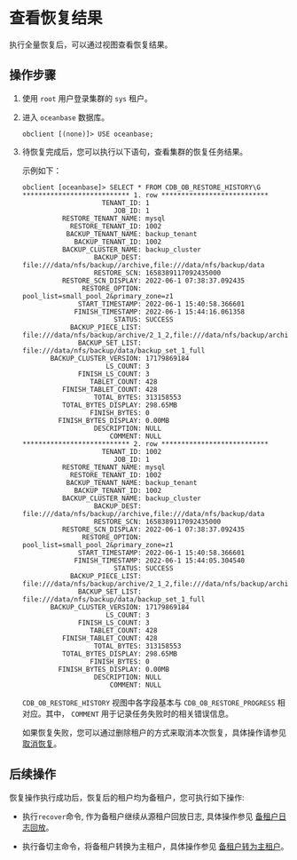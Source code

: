 # 查看恢复结果

执行全量恢复后，可以通过视图查看恢复结果。

## 操作步骤

1. 使用 `root` 用户登录集群的 `sys` 租户。

2. 进入 `oceanbase` 数据库。

   ```shell
   obclient [(none)]> USE oceanbase;
   ```

3. 待恢复完成后，您可以执行以下语句，查看集群的恢复任务结果。

   示例如下：

   ```shell
   obclient [oceanbase]> SELECT * FROM CDB_OB_RESTORE_HISTORY\G
   *************************** 1. row ***************************
                       TENANT_ID: 1
                          JOB_ID: 1
             RESTORE_TENANT_NAME: mysql
               RESTORE_TENANT_ID: 1002
              BACKUP_TENANT_NAME: backup_tenant
                BACKUP_TENANT_ID: 1002
             BACKUP_CLUSTER_NAME: backup_cluster
                     BACKUP_DEST: file:///data/nfs/backup//archive,file:///data/nfs/backup/data
                     RESTORE_SCN: 1658389117092435000
             RESTORE_SCN_DISPLAY: 2022-06-1 07:38:37.092435
                  RESTORE_OPTION: pool_list=small_pool_2&primary_zone=z1
                 START_TIMESTAMP: 2022-06-1 15:40:58.366601
                FINISH_TIMESTAMP: 2022-06-1 15:44:16.061358
                          STATUS: SUCCESS
               BACKUP_PIECE_LIST: file:///data/nfs/backup/archive/2_1_2,file:///data/nfs/backup/archive/2_1_3
                 BACKUP_SET_LIST: file:///data/nfs/backup/data/backup_set_1_full
          BACKUP_CLUSTER_VERSION: 17179869184
                        LS_COUNT: 3
                 FINISH_LS_COUNT: 3
                    TABLET_COUNT: 428
             FINISH_TABLET_COUNT: 428
                     TOTAL_BYTES: 313158553
             TOTAL_BYTES_DISPLAY: 298.65MB
                    FINISH_BYTES: 0
            FINISH_BYTES_DISPLAY: 0.00MB
                     DESCRIPTION: NULL
                         COMMENT: NULL
   *************************** 2. row ***************************
                       TENANT_ID: 1002
                          JOB_ID: 1
             RESTORE_TENANT_NAME: mysql
               RESTORE_TENANT_ID: 1002
              BACKUP_TENANT_NAME: backup_tenant
                BACKUP_TENANT_ID: 1002
             BACKUP_CLUSTER_NAME: backup_cluster
                     BACKUP_DEST: file:///data/nfs/backup//archive,file:///data/nfs/backup/data
                     RESTORE_SCN: 1658389117092435000
             RESTORE_SCN_DISPLAY: 2022-06-1 07:38:37.092435
                  RESTORE_OPTION: pool_list=small_pool_2&primary_zone=z1
                 START_TIMESTAMP: 2022-06-1 15:40:58.366601
                FINISH_TIMESTAMP: 2022-06-1 15:44:05.304540
                          STATUS: SUCCESS
               BACKUP_PIECE_LIST: file:///data/nfs/backup/archive/2_1_2,file:///data/nfs/backup/archive/2_1_3
                 BACKUP_SET_LIST: file:///data/nfs/backup/data/backup_set_1_full
          BACKUP_CLUSTER_VERSION: 17179869184
                        LS_COUNT: 3
                 FINISH_LS_COUNT: 3
                    TABLET_COUNT: 428
             FINISH_TABLET_COUNT: 428
                     TOTAL_BYTES: 313158553
             TOTAL_BYTES_DISPLAY: 298.65MB
                    FINISH_BYTES: 0
            FINISH_BYTES_DISPLAY: 0.00MB
                     DESCRIPTION: NULL
                         COMMENT: NULL
   ```

    `CDB_OB_RESTORE_HISTORY` 视图中各字段基本与 `CDB_OB_RESTORE_PROGRESS` 相对应。其中， `COMMENT` 用于记录任务失败时的相关错误信息。

    如果恢复失败，您可以通过删除租户的方式来取消本次恢复，具体操作请参见 [取消恢复](../600.restore-data/300.cancel-a-restore.md)。

## 后续操作

恢复操作执行成功后，恢复后的租户均为备租户，您可执行如下操作:

* 执行`recover`命令, 作为备租户继续从源租户回放日志, 具体操作参见 [备租户日志回放](510.recover-the-standby-tenant.md)。

* 执行备切主命令，将备租户转换为主租户，具体操作参见 [备租户转为主租户](../600.restore-data/600.active-standby-tenant.md)。
